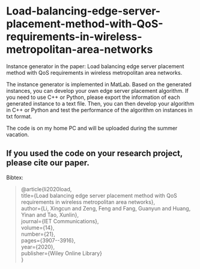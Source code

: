 # Load-balancing-edge-server-placement-method-with-QoS-requirements-in-wireless-metropolitan-area-networks

Instance generator in the paper: Load balancing edge server placement method with QoS requirements in wireless metropolitan area networks.

The instance generator is implemented in MatLab. Based on the generated instances, you can develop your own edge server placement algorithm. If you need to use C++ or Python, please export the information of each generated instance to a text file. Then, you can then develop your algorithm in C++ or Python and test the performance of the algorithm on instances in txt format.

The code is on my home PC and will be uploaded during the summer vacation.
## If you used the code on your research project, please cite our paper.

Bibtex:  
>@article{li2020load,  
  title={Load balancing edge server placement method with QoS requirements in wireless metropolitan area networks},  
  author={Li, Xingcun and Zeng, Feng and Fang, Guanyun and Huang, Yinan and Tao, Xunlin},  
  journal={IET Communications},  
  volume={14},  
  number={21},  
  pages={3907--3916},  
  year={2020},  
  publisher={Wiley Online Library}  
}
